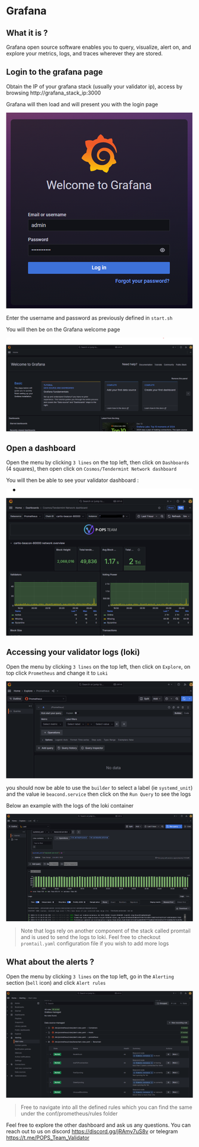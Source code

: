 # Grafana

## What it is ?

Grafana open source software enables you to query, visualize, alert on, and explore your metrics, logs, and traces wherever they are stored.

## Login to the grafana page

Obtain the IP of your grafana stack (usually your validator ip), access by browsing http://grafana_stack_ip:3000

Grafana will then load and will present you with the login page

![Grafana login screen](img/grafana-login.png?raw=true "Grafana login screen")

Enter the username and password as previously defined in `start.sh`

You will then be on the Grafana welcome page

![Grafana welcome](img/grafana-welcome.png?raw=true "Grafana welcome")

## Open a dashboard

Open the menu by clicking `3 lines` on the top left, then click on `Dashboards` (4 squares), then open click on `Cosmos/Tendermint Network dashboard`

You will then be able to see your validator dashboard :

![Validator dashboard](img/grafana-dashboard.png?raw=true "Validator dashboard")

## Accessing your validator logs (loki)

Open the menu by clicking `3 lines` on the top left, then click on `Explore`, on top click `Prometheus` and change it to `Loki`

![Grafana explore](img/grafana-explore.png?raw=true "Grafana explore")

you should now be able to use the `builder` to select a label (ie `systemd_unit`) and the value ie `beacond.service` then click on the `Run Query` to see the logs

Below an example with the logs of the loki container

![Grafana logs](img/grafana-logs.png?raw=true "Grafana logs")

> Note that logs rely on another component of the stack called promtail and is used to send the logs to loki. Feel free to checkout `promtail.yaml` configuration file if you wish to add more logs

## What about the alerts ?

Open the menu by clicking `3 lines` on the top left, go in the `Alerting` section (`bell` icon) and click `Alert rules`

![Grafana Alert](img/grafana-alerts.png?raw=true "Grafana Alert")

> Free to navigate into all the defined rules which you can find the same under the conf/prometheus/rules folder

Feel free to explore the other dashboard and ask us any questions. You can reach out to us on discord https://discord.gg/jRAmy7uS8v or telegram https://t.me/POPS_Team_Validator

